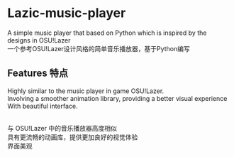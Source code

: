 # Lazic-music-player
A simple music player that based on Python which is inspired by the designs in OSU!Lazer<br>
一个参考OSU!Lazer设计风格的简单音乐播放器，基于Python编写

## Features 特点
Highly similar to the music player in game OSU!Lazer. <br>
Involving a smoother animation library, providing a better visual experience <br>
With beautiful interface. <br><br>

与 OSU!Lazer 中的音乐播放器高度相似 <br>
具有更流畅的动画库，提供更加良好的视觉体验 <br>
界面美观 <br>
